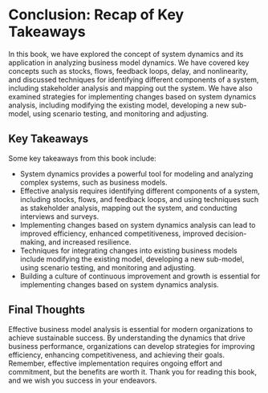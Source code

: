 Conclusion: Recap of Key Takeaways
==================================

In this book, we have explored the concept of system dynamics and its application in analyzing business model dynamics. We have covered key concepts such as stocks, flows, feedback loops, delay, and nonlinearity, and discussed techniques for identifying different components of a system, including stakeholder analysis and mapping out the system. We have also examined strategies for implementing changes based on system dynamics analysis, including modifying the existing model, developing a new sub-model, using scenario testing, and monitoring and adjusting.

Key Takeaways
-------------

Some key takeaways from this book include:

* System dynamics provides a powerful tool for modeling and analyzing complex systems, such as business models.
* Effective analysis requires identifying different components of a system, including stocks, flows, and feedback loops, and using techniques such as stakeholder analysis, mapping out the system, and conducting interviews and surveys.
* Implementing changes based on system dynamics analysis can lead to improved efficiency, enhanced competitiveness, improved decision-making, and increased resilience.
* Techniques for integrating changes into existing business models include modifying the existing model, developing a new sub-model, using scenario testing, and monitoring and adjusting.
* Building a culture of continuous improvement and growth is essential for implementing changes based on system dynamics analysis.

Final Thoughts
--------------

Effective business model analysis is essential for modern organizations to achieve sustainable success. By understanding the dynamics that drive business performance, organizations can develop strategies for improving efficiency, enhancing competitiveness, and achieving their goals. Remember, effective implementation requires ongoing effort and commitment, but the benefits are worth it. Thank you for reading this book, and we wish you success in your endeavors.
